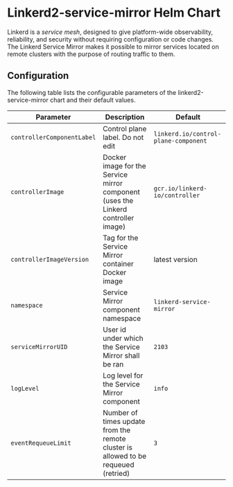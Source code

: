 
# Linkerd2-service-mirror Helm Chart

Linkerd is a *service mesh*, designed to give platform-wide observability,
reliability, and security without requiring configuration or code changes.
The Linkerd Service Mirror makes it possible to mirror services located
on remote clusters with the purpose of routing traffic to them.

## Configuration

The following table lists the configurable parameters of the linkerd2-service-mirror chart and their default values.


| Parameter                            | Description                                                                       | Default                       |
|--------------------------------------|-----------------------------------------------------------------------------------|-------------------------------|
|`controllerComponentLabel`            | Control plane label. Do not edit                                                  | `linkerd.io/control-plane-component`|
|`controllerImage`                     | Docker image for the Service mirror component (uses the Linkerd controller image) |`gcr.io/linkerd-io/controller`|
|`controllerImageVersion`              | Tag for the Service Mirror container Docker image                                 |latest version|
|`namespace`                           | Service Mirror component namespace                                                |`linkerd-service-mirror`|
|`serviceMirrorUID`                    | User id under which the Service Mirror shall be ran                               |`2103`|
|`logLevel`                            | Log level for the Service Mirror component                                        |`info`|
|`eventRequeueLimit`                   | Number of times update from the remote cluster is allowed to be requeued (retried)|`3`|
